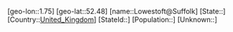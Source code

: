 ﻿---
location: [52.48,1.75]
type: City
tags:
- geo/City


SpocWebEntityId: 32113
isDeleted: false
confidential: public

---
[geo-lon::1.75]
[geo-lat::52.48]
[name::Lowestoft@Suffolk]
[State::]
[Country::[United_Kingdom](geo/Continent/Europe/United_Kingdom.md)]
[StateId::]
[Population::]
[Unknown::]


